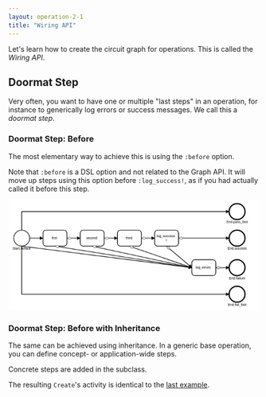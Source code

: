 ```yaml
---
layout: operation-2-1
title: "Wiring API"
---
```


Let's learn how to create the circuit graph for operations. This is called the _Wiring API_.

## Doormat Step

Very often, you want to have one or multiple "last steps" in an operation, for instance to generically log errors or success messages. We call this a _doormat step_.

### Doormat Step: Before

The most elementary way to achieve this is using the `:before` option.


Note that `:before` is a DSL option and not related to the Graph API. It will move up steps using this option before `:log_success!`, as if you had actually called it before this step.

<img src="/images/graph/doormat-before.png">

### Doormat Step: Before with Inheritance

The same can be achieved using inheritance. In a generic base operation, you can define concept- or application-wide steps.


Concrete steps are added in the subclass.


The resulting `Create`'s activity is identical to the [last example](#doormat-step-before).
